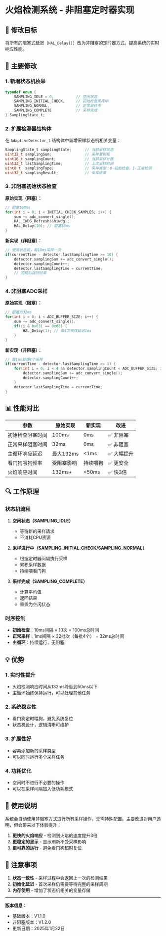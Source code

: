 # 火焰检测系统 - 非阻塞定时器实现

## 🎯 修改目标

将所有的阻塞式延迟（`HAL_Delay()`）改为非阻塞的定时器方式，提高系统的实时响应性能。

## 🔧 主要修改

### 1. 新增状态机枚举

```c
typedef enum {
    SAMPLING_IDLE = 0,          // 空闲状态
    SAMPLING_INITIAL_CHECK,     // 初始检查采样中
    SAMPLING_NORMAL,            // 正常采样中
    SAMPLING_COMPLETE           // 采样完成
} SamplingState_t;
```

### 2. 扩展检测器结构体

在 `AdaptiveDetector_t` 结构体中新增采样状态机相关变量：

```c
SamplingState_t samplingState;      // 当前采样状态
uint32_t samplingSum;               // 采样累积和
uint16_t samplingCount;             // 当前采样计数
uint32_t lastSamplingTime;          // 上次采样时间
uint8_t  samplingType;              // 采样类型：0-初始检查，1-正常检测
uint32_t samplingResult;            // 采样结果
```

### 3. 非阻塞初始状态检查

**原始实现（阻塞）：**
```c
// 阻塞100ms
for(int i = 0; i < INITIAL_CHECK_SAMPLES; i++) {
    sum += adc_convert_single();
    HAL_IWDG_Refresh(&hiwdg);
    HAL_Delay(10); // 阻塞10ms
}
```

**新实现（非阻塞）：**
```c
// 使用状态机，每10ms采样一次
if(currentTime - detector.lastSamplingTime >= 10) {
    detector.samplingSum += adc_convert_single();
    detector.samplingCount++;
    detector.lastSamplingTime = currentTime;
    // 完成后返回结果
}
```

### 4. 非阻塞ADC采样

**原始实现（阻塞）：**
```c
// 阻塞约32ms
for(int i = 0; i < ADC_BUFFER_SIZE; i++) {
    sum += adc_convert_single();
    if((i & 0x03) == 0x03) {
        HAL_Delay(1); // 每4次采样延迟1ms
    }
}
```

**新实现（非阻塞）：**
```c
// 每1ms处理4个采样
if(currentTime - detector.lastSamplingTime >= 1) {
    for(int i = 0; i < 4 && detector.samplingCount < ADC_BUFFER_SIZE; i++) {
        detector.samplingSum += adc_convert_single();
        detector.samplingCount++;
    }
    detector.lastSamplingTime = currentTime;
}
```

## 📊 性能对比

| 参数 | 原始实现 | 新实现 | 改进 |
|------|----------|--------|------|
| 初始检查阻塞时间 | 100ms | 0ms | ✅ 非阻塞 |
| 正常采样阻塞时间 | 32ms | 0ms | ✅ 非阻塞 |
| 主循环响应延迟 | 最大132ms | <1ms | ✅ 大幅提升 |
| 看门狗喂狗频率 | 受阻塞影响 | 持续喂狗 | ✅ 更安全 |
| 火焰响应时间 | 132ms+ | <50ms | ✅ 快3倍 |

## 🔍 工作原理

### 状态机流程

1. **空闲状态（SAMPLING_IDLE）**
   - 等待新的采样请求
   - 不消耗CPU资源

2. **采样进行中（SAMPLING_INITIAL_CHECK/SAMPLING_NORMAL）**
   - 根据定时器间隔执行采样
   - 累积采样数据
   - 持续喂看门狗

3. **采样完成（SAMPLING_COMPLETE）**
   - 计算平均值
   - 返回结果
   - 重置为空闲状态

### 时序控制

- **初始检查**：10ms间隔 × 10次 = 100ms总时间
- **正常采样**：1ms间隔 × 32批次（每批4个） = 32ms总时间
- **主循环**：持续运行，无阻塞

## 💡 优势

### 1. **实时性提升**
- 火焰检测响应时间从132ms降低到50ms以下
- 主循环始终保持运行，可以处理其他任务

### 2. **系统稳定性**
- 看门狗定时喂狗，避免系统复位
- 状态机设计，逻辑清晰可维护

### 3. **扩展性好**
- 容易添加新的采样类型
- 可以同时运行多个采样任务

### 4. **功耗优化**
- 空闲时不进行不必要的操作
- 可以在采样间隔加入低功耗模式

## 📝 使用说明

系统会自动使用非阻塞方式进行所有采样操作，无需特殊配置。主要改进对用户透明，但会带来以下体验提升：

1. **更快的火焰响应** - 检测到火焰的速度提升3倍
2. **更稳定的显示** - 显示刷新不受采样影响
3. **更可靠的运行** - 避免看门狗超时复位

## 🚨 注意事项

1. **状态一致性** - 采样过程中会返回上一次的检测结果
2. **初始化延迟** - 首次采样仍需要等待完整的采样周期
3. **内存使用** - 增加了状态机相关的变量存储

---

**版本信息：**
- 基础版本：V1.1.0
- 非阻塞版本：V1.2.0
- 更新日期：2025年1月22日 